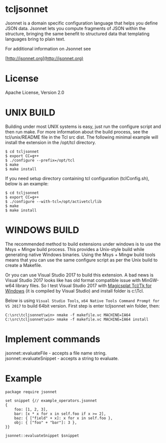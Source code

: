 tcljsonnet
=====

Jsonnet is a domain specific configuration language that helps you 
define JSON data. Jsonnet lets you compute fragments of JSON within 
the structure, bringing the same benefit to structured data that 
templating languages bring to plain text.

For additional information on Jsonnet see

[http://jsonnet.org](http://jsonnet.org)


License
=====

Apache License, Version 2.0


UNIX BUILD
=====

Building under most UNIX systems is easy, just run the configure script
and then run make. For more information about the build process, see
the tcl/unix/README file in the Tcl src dist. The following minimal
example will install the extension in the /opt/tcl directory.

	$ cd tcljsonnet
	$ export CC=g++
	$ ./configure --prefix=/opt/tcl
	$ make
	$ make install
	
If you need setup directory containing tcl configuration (tclConfig.sh),
below is an example:

	$ cd tcljsonnet
	$ export CC=g++
	$ ./configure --with-tcl=/opt/activetcl/lib
	$ make
	$ make install


WINDOWS BUILD
=====

The recommended method to build extensions under windows is to use the
Msys + Mingw build process. This provides a Unix-style build while
generating native Windows binaries. Using the Msys + Mingw build tools
means that you can use the same configure script as per the Unix build
to create a Makefile.

Or you can use Visual Studio 2017 to build this extension. A bad news is
Visual Studio 2017 looks like has old format compatible issue with MinGW-w64
library files. So I test Visual Studio 2017 with
[Magicsplat Tcl/Tk for Windows](http://www.magicsplat.com/tcl-installer/index.html) 
(it is compiled by Visual Studio) and install folder is c:\Tcl.

Below is using `Visual Studio Tools`, `x64 Native Tools Command Prompt for VS 2017`
to build 64bit version. First step is enter tcljsonnet win folder, then:

	C:\src\tcljsonnet\win> nmake -f makefile.vc MACHINE=IA64
	C:\src\tcljsonnet\win> nmake -f makefile.vc MACHINE=IA64 install	


Implement commands
=====

jsonnet::evaluateFile - accepts a file name string.  
jsonnet::evaluateSnippet - accepts a string to evaluate. 


Example
=====

    package require jsonnet

    set snippet {// example_operators.jsonnet
    {
        foo: [1, 2, 3],
        bar: [x * x for x in self.foo if x >= 2],
        baz: { ["field" + x]: x for x in self.foo },
        obj: { ["foo" + "bar"]: 3 },
    }}

    jsonnet::evaluateSnippet $snippet

